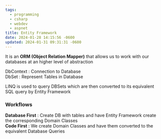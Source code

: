 ```yaml
---
tags:
  - programming
  - csharp
  - webdev
  - aspnet
title: Entity Framework
date: 2024-01-28 14:15:56 -0600
updated: 2024-01-31 09:31:31 -0600
---
```


It is an **ORM (Object Relation Mapper)** that allows us to work with our databases at an higher level of abstraction

DbContext : Connection to Database  
DbSet : Represent Tables in Database

LINQ is used to query DBSets which are then converted to its equivalent SQL query by Entity Framework

### Workflows

**Database First** : Create DB with tables and have Entity Framework create the corresponding Domain Classes  
**Code First** : We create Domain Classes and have them converted to the equivalent Database Queries
